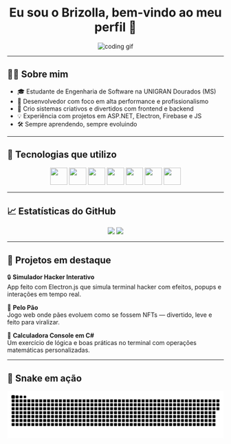 <h1 align="center">Eu sou o Brizolla, bem-vindo ao meu perfil 👋</h1>

<p align="center">
  <img src="https://media.giphy.com/media/qgQUggAC3Pfv687qPC/giphy.gif" width="200" alt="coding gif"/>
</p>

---

## 👨‍💻 Sobre mim

- 🎓 Estudante de Engenharia de Software na UNIGRAN Dourados (MS)  
- 🧠 Desenvolvedor com foco em alta performance e profissionalismo  
- 🚀 Crio sistemas criativos e divertidos com frontend e backend  
- 💡 Experiência com projetos em ASP.NET, Electron, Firebase e JS  
- 🛠️ Sempre aprendendo, sempre evoluindo  

---

## 🚀 Tecnologias que utilizo

<div align="center">
  <img src="https://cdn.jsdelivr.net/gh/devicons/devicon/icons/csharp/csharp-original.svg" width="40" height="40" />
  <img src="https://cdn.jsdelivr.net/gh/devicons/devicon/icons/dot-net/dot-net-original.svg" width="40" height="40" />
  <img src="https://cdn.jsdelivr.net/gh/devicons/devicon/icons/javascript/javascript-original.svg" width="40" height="40" />
  <img src="https://cdn.jsdelivr.net/gh/devicons/devicon/icons/html5/html5-original.svg" width="40" height="40" />
  <img src="https://cdn.jsdelivr.net/gh/devicons/devicon/icons/css3/css3-original.svg" width="40" height="40" />
  <img src="https://cdn.jsdelivr.net/gh/devicons/devicon/icons/firebase/firebase-plain.svg" width="40" height="40" />
  <img src="https://cdn.jsdelivr.net/gh/devicons/devicon/icons/sqlserver/sqlserver-plain.svg" width="40" height="40" />
</div>

---

## 📈 Estatísticas do GitHub

<div align="center">
  <img height="180em" src="https://github-readme-stats.vercel.app/api?username=brizadev&show_icons=true&theme=tokyonight" />
  <img height="180em" src="https://github-readme-stats.vercel.app/api/top-langs/?username=brizadev&layout=compact&theme=tokyonight" />
</div>

---

## 🧩 Projetos em destaque

🔒 **Simulador Hacker Interativo**  
App feito com Electron.js que simula terminal hacker com efeitos, popups e interações em tempo real.

🥖 **Pelo Pão**  
Jogo web onde pães evoluem como se fossem NFTs — divertido, leve e feito para viralizar.

🧮 **Calculadora Console em C#**  
Um exercício de lógica e boas práticas no terminal com operações matemáticas personalizadas.

---

## 🐍 Snake em ação

<picture>
  <source media="(prefers-color-scheme: dark)" srcset="https://raw.githubusercontent.com/brizadev/brizadev/output/github-contribution-grid-snake-dark.svg" />
  <img alt="GitHub Snake" src="https://raw.githubusercontent.com/brizadev/brizadev/main/output/github-contribution-grid-snake.svg" />
</picture>
